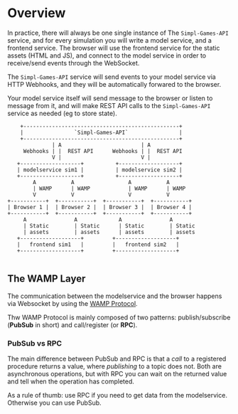 # Overview

In practice, there will always be one single instance of The `Simpl-Games-API` service, and for every simulation you will write a model service, and a frontend service. The browser will use the frontend service for the static assets (HTML and JS), and connect to the model service in order to receive/send events through the WebSocket.

The `Simpl-Games-API` service will send events to your model service via HTTP Webhooks, and they will be automatically forwared to the browser.

Your model service itself will send message to the browser or listen to message from it, and will make REST API calls to the `Simpl-Games-API` service as needed (eg to store state).


```plain
    +-------------------------------------------------+
    |                `Simpl-Games-API`                |
    +-------------------------------------------------+
              | A                         | A
     Webhooks | |  REST API      Webhooks | |  REST API
              V |                         V |
   +-------------------+          +-------------------+ 
   | modelservice sim1 |          | modelservice sim2 | 
   +-------------------+          +-------------------+
        A           A                 A           A
        | WAMP      | WAMP            | WAMP      | WAMP
        V           V                 V           V
+-----------+  +-----------+  +-----------+  +-----------+
| Browser 1 |  | Browser 2 |  | Browser 3 |  | Browser 4 |
+-----------+  +-----------+  +-----------+  +-----------+
     A               A             A               A
     | Static        | Static      | Static        | Static
     | assets        | assets      | assets        | assets
   +-------------------+         +-------------------+ 
   |   frontend sim1   |         |   frontend sim2   | 
   +-------------------+         +-------------------+


```

## The WAMP Layer

The communication between the modelservice and the browser happens via Websocket by using the [WAMP Protocol](http://wamp-proto.org/).

Thw WAMP Protocol is mainly composed of two patterns: publish/subscribe (**PubSub** in short) and call/register (or **RPC**).

### PubSub vs RPC

The main difference between PubSub and RPC is that a _call_ to a registered procedure returns a value, where _publishing_ to a topic does not. Both are asynchronous operations, but with RPC you can wait on the returned value and tell when the operation has completed.

As a rule of thumb: use RPC if you need to get data from the modelservice. Otherwise you can use PubSub.
